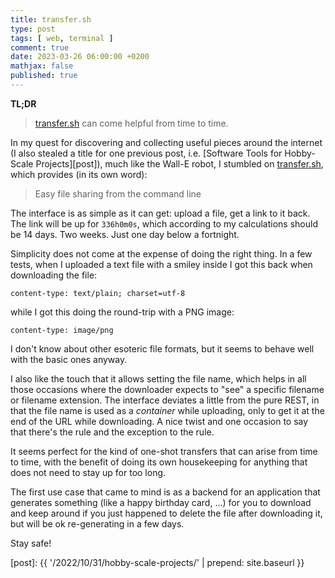 ```yaml
---
title: transfer.sh
type: post
tags: [ web, terminal ]
comment: true
date: 2023-03-26 06:00:00 +0200
mathjax: false
published: true
---
```


**TL;DR**

> [transfer.sh][] can come helpful from time to time.

In my quest for discovering and collecting useful pieces around the internet
(I also stealed a title for one previous post, i.e. [Software Tools for
Hobby-Scale Projects][post]), much like the Wall-E robot, I stumbled on
[transfer.sh][], which provides (in its own word):

> Easy file sharing from the command line

The interface is as simple as it can get: upload a file, get a link to it
back. The link will be up for `336h0m0s`, which according to my calculations
should be 14 days. Two weeks. Just one day below a fortnight.

Simplicity does not come at the expense of doing the right thing. In a few
tests, when I uploaded a text file with a smiley inside I got this back when
downloading the file:

```
content-type: text/plain; charset=utf-8
```

while I got this doing the round-trip with a PNG image:

```
content-type: image/png
```

I don't know about other esoteric file formats, but it seems to behave well
with the basic ones anyway.

I also like the touch that it allows setting the file name, which helps in
all those occasions where the downloader expects to "see" a specific
filename or filename extension. The interface deviates a little from the
pure REST, in that the file name is used as a *container* while uploading,
only to get it at the end of the URL while downloading. A nice twist and one
occasion to say that there's the rule and the exception to the rule.

It seems perfect for the kind of one-shot transfers that can arise from time
to time, with the benefit of doing its own housekeeping for anything that
does not need to stay up for too long.

The first use case that came to mind is as a backend for an application that
generates something (like a happy birthday card, ...) for you to download
and keep around if you just happened to delete the file after downloading
it, but will be ok re-generating in a few days.

Stay safe!


[transfer.sh]: https://transfer.sh
[post]: {{ '/2022/10/31/hobby-scale-projects/' | prepend: site.baseurl }}
